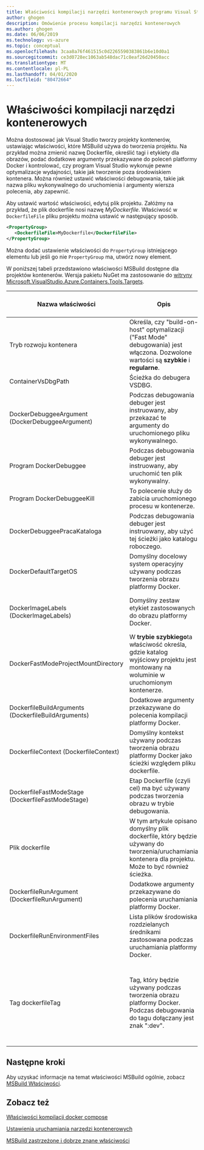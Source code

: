 ```yaml
---
title: Właściwości kompilacji narzędzi kontenerowych programu Visual Studio
author: ghogen
description: Omówienie procesu kompilacji narzędzi kontenerowych
ms.author: ghogen
ms.date: 06/06/2019
ms.technology: vs-azure
ms.topic: conceptual
ms.openlocfilehash: 3caa8a76f461515c0d2265590383861b6e10d0a1
ms.sourcegitcommit: ce3d0728ec1063ab548dac71c8eaf26d20450acc
ms.translationtype: MT
ms.contentlocale: pl-PL
ms.lasthandoff: 04/01/2020
ms.locfileid: "80472664"
---
```

# <a name="container-tools-build-properties"></a>Właściwości kompilacji narzędzi kontenerowych

Można dostosować jak Visual Studio tworzy projekty kontenerów, ustawiając właściwości, które MSBuild używa do tworzenia projektu. Na przykład można zmienić nazwę Dockerfile, określić tagi i etykiety dla obrazów, podać dodatkowe argumenty przekazywane do poleceń platformy Docker i kontrolować, czy program Visual Studio wykonuje pewne optymalizacje wydajności, takie jak tworzenie poza środowiskiem kontenera. Można również ustawić właściwości debugowania, takie jak nazwa pliku wykonywalnego do uruchomienia i argumenty wiersza polecenia, aby zapewnić.

Aby ustawić wartość właściwości, edytuj plik projektu. Załóżmy na przykład, że plik dockerfile nosi nazwę *MyDockerfile*. Właściwość w `DockerfileFile` pliku projektu można ustawić w następujący sposób.

```xml
<PropertyGroup>
   <DockerfileFile>MyDockerfile</DockerfileFile>
</PropertyGroup>
```

Można dodać ustawienie właściwości do `PropertyGroup` istniejącego elementu lub jeśli go nie `PropertyGroup` ma, utwórz nowy element.

W poniższej tabeli przedstawiono właściwości MSBuild dostępne dla projektów kontenerów. Wersja pakietu NuGet ma zastosowanie do [witryny Microsoft.VisualStudio.Azure.Containers.Tools.Targets](https://www.nuget.org/packages/Microsoft.VisualStudio.Azure.Containers.Tools.Targets/).

| Nazwa właściwości | Opis | Wartość domyślna  | Wersja pakietu NuGet|
|---------------|-------------|----------------|----------------------|
| Tryb rozwoju kontenera | Określa, czy "build-on-host" optymalizacji ("Fast Mode" debugowania) jest włączona.  Dozwolone wartości są **szybkie** i **regularne**. | Szybko |1.0.1872750 lub nowsza|
| ContainerVsDbgPath | Ścieżka do debugera VSDBG. | `%USERPROFILE%\vsdbg\vs2017u5` |1.0.1985401 lub nowsza|
| DockerDebuggeeArgument (DockerDebuggeeArgument) | Podczas debugowania debuger jest instruowany, aby przekazać te argumenty do uruchomionego pliku wykonywalnego. | Nie dotyczy projektów ASP.NET .NET Framework |1.7.8 lub nowsze|
| Program DockerDebuggee | Podczas debugowania debuger jest instruowany, aby uruchomić ten plik wykonywalny. | W przypadku projektów .NET Core: dotnet, ASP.NET .NET Framework projects: Not applicable (IIS jest zawsze używany) |1.7.8 lub nowsze|
| Program DockerDebuggeeKill | To polecenie służy do zabicia uruchomionego procesu w kontenerze. | Nie dotyczy projektów ASP.NET .NET Framework |1.7.8 lub nowsze|
| DockerDebuggeePracaKataloga | Podczas debugowania debuger jest instruowany, aby użyć tej ścieżki jako katalogu roboczego. | C:\app (Windows) lub /app (Linux) |1.7.8 lub nowsze|
| DockerDefaultTargetOS | Domyślny docelowy system operacyjny używany podczas tworzenia obrazu platformy Docker. | Zestaw przez program Visual Studio. |1.0.1985401 lub nowsza|
| DockerImageLabels (DockerImageLabels) | Domyślny zestaw etykiet zastosowanych do obrazu platformy Docker. | com.microsoft.created-by=visual-studio;com.microsoft.visual-studio.project-name=$(MSBuildProjectName) |1.5.4 lub nowszy|
| DockerFastModeProjectMountDirectory|W **trybie szybkiego**ta właściwość określa, gdzie katalog wyjściowy projektu jest montowany na woluminie w uruchomionym kontenerze.|C:\app (Windows) lub /app (Linux)|1.9.2 lub nowsze|
| DockerfileBuildArguments (DockerfileBuildArguments) | Dodatkowe argumenty przekazywane do polecenia kompilacji platformy Docker. | Nie dotyczy. |1.0.1872750 lub nowsza|
| DockerfileContext (DockerfileContext) | Domyślny kontekst używany podczas tworzenia obrazu platformy Docker jako ścieżki względem pliku dockerfile. | Zestaw przez program Visual Studio. |1.0.1872750 lub nowsza|
| DockerfileFastModeStage (DockerfileFastModeStage) | Etap Dockerfile (czyli cel) ma być używany podczas tworzenia obrazu w trybie debugowania. | Pierwszy etap znaleziony w pliku dockerfile (baza) |
| Plik dockerfile | W tym artykule opisano domyślny plik dockerfile, który będzie używany do tworzenia/uruchamiania kontenera dla projektu. Może to być również ścieżka. | Plik dockerfile |1.0.1872750 lub nowsza|
| DockerfileRunArgument (DockerfileRunArgument) | Dodatkowe argumenty przekazywane do polecenia uruchamiania platformy Docker. | Nie dotyczy. |1.0.1872750 lub nowsza|
| DockerfileRunEnvironmentFiles | Lista plików środowiska rozdzielanych średnikami zastosowana podczas uruchamiania platformy Docker. | Nie dotyczy. |1.0.1872750 lub nowsza|
| Tag dockerfileTag | Tag, który będzie używany podczas tworzenia obrazu platformy Docker. Podczas debugowania do tagu dołączany jest znak ":dev". | Nazwa zestawu po usunięciu znaków niealnumerycznych z następującymi regułami: <br/> Jeśli wynikowy znacznik jest cały numeryczny, to "obraz" jest wstawiany jako prefiks (na przykład image2314) <br/> Jeśli wynikowy znacznik jest pustym ciągiem, jako znacznika jest używany "image". |1.0.1872750 lub nowsza|

## <a name="next-steps"></a>Następne kroki

Aby uzyskać informacje na temat właściwości MSBuild ogólnie, zobacz [MSBuild Właściwości](../msbuild/msbuild-properties.md).

## <a name="see-also"></a>Zobacz też

[Właściwości kompilacji docker compose](docker-compose-properties.md)

[Ustawienia uruchamiania narzędzi kontenerowych](container-launch-settings.md)

[MSBuild zastrzeżone i dobrze znane właściwości](../msbuild/msbuild-reserved-and-well-known-properties.md)
